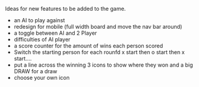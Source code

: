 Ideas for new features to be added to the game. 

 - an AI to play against
 - redesign for mobile (full width board and move the nav bar around)
 - a toggle between AI and 2 Player
 - difficulties of AI player
 - a score counter for the amount of wins each person scored
 - Switch the starting person for each rounfd  x start then o start then x start....
 - put a line across the winning 3 icons to show where they won and a big DRAW for a draw
 - choose your own icon
